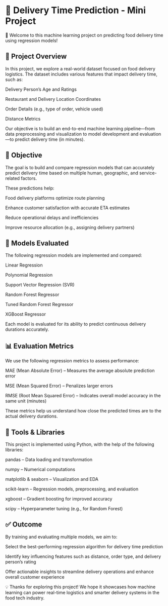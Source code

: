 # 🚚 Delivery Time Prediction - Mini Project
👋 Welcome to this machine learning project on predicting food delivery time using regression models!

## 📝 Project Overview
In this project, we explore a real-world dataset focused on food delivery logistics. The dataset includes various features that impact delivery time, such as:

Delivery Person’s Age and Ratings

Restaurant and Delivery Location Coordinates

Order Details (e.g., type of order, vehicle used)

Distance Metrics

Our objective is to build an end-to-end machine learning pipeline—from data preprocessing and visualization to model development and evaluation—to predict delivery time (in minutes).

## 🎯 Objective
The goal is to build and compare regression models that can accurately predict delivery time based on multiple human, geographic, and service-related factors.

These predictions help:

Food delivery platforms optimize route planning

Enhance customer satisfaction with accurate ETA estimates

Reduce operational delays and inefficiencies

Improve resource allocation (e.g., assigning delivery partners)

## 🤖 Models Evaluated
The following regression models are implemented and compared:

Linear Regression

Polynomial Regression

Support Vector Regression (SVR)

Random Forest Regressor

Tuned Random Forest Regressor

XGBoost Regressor

Each model is evaluated for its ability to predict continuous delivery durations accurately.

## 📊 Evaluation Metrics
We use the following regression metrics to assess performance:

MAE (Mean Absolute Error) – Measures the average absolute prediction error

MSE (Mean Squared Error) – Penalizes larger errors

RMSE (Root Mean Squared Error) – Indicates overall model accuracy in the same unit (minutes)

These metrics help us understand how close the predicted times are to the actual delivery durations.

## 🧰 Tools & Libraries
This project is implemented using Python, with the help of the following libraries:

pandas – Data loading and transformation

numpy – Numerical computations

matplotlib & seaborn – Visualization and EDA

scikit-learn – Regression models, preprocessing, and evaluation

xgboost – Gradient boosting for improved accuracy

scipy – Hyperparameter tuning (e.g., for Random Forest)

## ✅ Outcome
By training and evaluating multiple models, we aim to:

Select the best-performing regression algorithm for delivery time prediction

Identify key influencing features such as distance, order type, and delivery person’s rating

Offer actionable insights to streamline delivery operations and enhance overall customer experience

💡 Thanks for exploring this project! We hope it showcases how machine learning can power real-time logistics and smarter delivery systems in the food tech industry.
